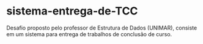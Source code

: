 # sistema-entrega-de-TCC
Desafio proposto pelo professor de Estrutura de Dados (UNIMAR), consiste em um sistema para entrega de trabalhos de conclusão de curso.
